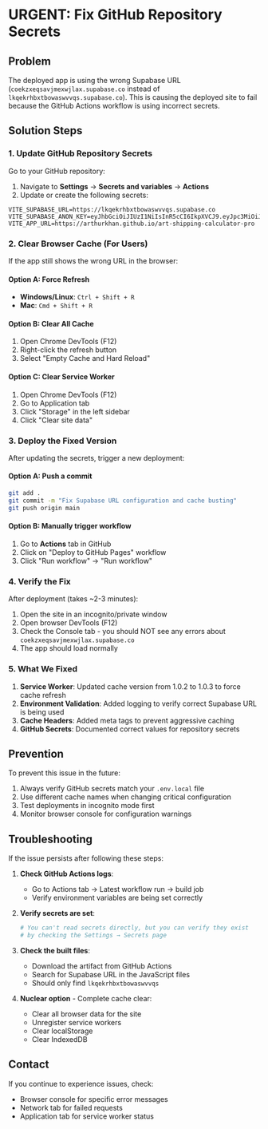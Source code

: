 # URGENT: Fix GitHub Repository Secrets

## Problem
The deployed app is using the wrong Supabase URL (`coekzxeqsavjmexwjlax.supabase.co` instead of `lkqekrhbxtbowaswvvqs.supabase.co`). This is causing the deployed site to fail because the GitHub Actions workflow is using incorrect secrets.

## Solution Steps

### 1. Update GitHub Repository Secrets

Go to your GitHub repository:
1. Navigate to **Settings** → **Secrets and variables** → **Actions**
2. Update or create the following secrets:

```
VITE_SUPABASE_URL=https://lkqekrhbxtbowaswvvqs.supabase.co
VITE_SUPABASE_ANON_KEY=eyJhbGciOiJIUzI1NiIsInR5cCI6IkpXVCJ9.eyJpc3MiOiJzdXBhYmFzZSIsInJlZiI6ImxrcWVrcmhieHRib3dhc3d2dnFzIiwicm9sZSI6ImFub24iLCJpYXQiOjE3NTA1NzUzMjcsImV4cCI6MjA2NjE1MTMyN30.54mgLb4f6lhKNn4dZJVVqB3JTgnS486IPhKpWx9nYNk
VITE_APP_URL=https://arthurkhan.github.io/art-shipping-calculator-pro
```

### 2. Clear Browser Cache (For Users)

If the app still shows the wrong URL in the browser:

#### Option A: Force Refresh
- **Windows/Linux**: `Ctrl + Shift + R`
- **Mac**: `Cmd + Shift + R`

#### Option B: Clear All Cache
1. Open Chrome DevTools (F12)
2. Right-click the refresh button
3. Select "Empty Cache and Hard Reload"

#### Option C: Clear Service Worker
1. Open Chrome DevTools (F12)
2. Go to Application tab
3. Click "Storage" in the left sidebar
4. Click "Clear site data"

### 3. Deploy the Fixed Version

After updating the secrets, trigger a new deployment:

#### Option A: Push a commit
```bash
git add .
git commit -m "Fix Supabase URL configuration and cache busting"
git push origin main
```

#### Option B: Manually trigger workflow
1. Go to **Actions** tab in GitHub
2. Click on "Deploy to GitHub Pages" workflow
3. Click "Run workflow" → "Run workflow"

### 4. Verify the Fix

After deployment (takes ~2-3 minutes):
1. Open the site in an incognito/private window
2. Open browser DevTools (F12)
3. Check the Console tab - you should NOT see any errors about `coekzxeqsavjmexwjlax.supabase.co`
4. The app should load normally

### 5. What We Fixed

1. **Service Worker**: Updated cache version from 1.0.2 to 1.0.3 to force cache refresh
2. **Environment Validation**: Added logging to verify correct Supabase URL is being used
3. **Cache Headers**: Added meta tags to prevent aggressive caching
4. **GitHub Secrets**: Documented correct values for repository secrets

## Prevention

To prevent this issue in the future:
1. Always verify GitHub secrets match your `.env.local` file
2. Use different cache names when changing critical configuration
3. Test deployments in incognito mode first
4. Monitor browser console for configuration warnings

## Troubleshooting

If the issue persists after following these steps:

1. **Check GitHub Actions logs**: 
   - Go to Actions tab → Latest workflow run → build job
   - Verify environment variables are being set correctly

2. **Verify secrets are set**:
   ```bash
   # You can't read secrets directly, but you can verify they exist
   # by checking the Settings → Secrets page
   ```

3. **Check the built files**:
   - Download the artifact from GitHub Actions
   - Search for Supabase URL in the JavaScript files
   - Should only find `lkqekrhbxtbowaswvvqs`

4. **Nuclear option** - Complete cache clear:
   - Clear all browser data for the site
   - Unregister service workers
   - Clear localStorage
   - Clear IndexedDB

## Contact

If you continue to experience issues, check:
- Browser console for specific error messages
- Network tab for failed requests
- Application tab for service worker status